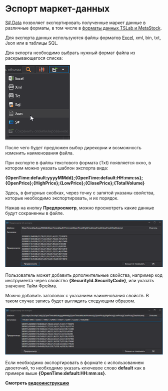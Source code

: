 # Эспорт маркет\-данных

[S\#.Data](Hydra.md) позволяет экспортировать полученные маркет данные в различные форматы, в том числе в [форматы данных TSLab и MetaStock](Hydra_Export_TSLab_MetaStock.md).

Для экспорта данных используются файлы форматов [Excel](https://ru.wikipedia.org/wiki/Excel), xml, bin, txt, Json или в таблицы SQL.

Для экпорта необходимо выбрать нужный формат файла из раскрывающегося списка:

![hydra export](../images/hydra_export.png)

После чего будет предложен выбор дирекории и возможность изменить наименования файла.

При экспорте в файлы текстового формата (Txt) появляется окно, в котором можно указать шаблон экспорта вида: 

**{OpenTime:default:yyyyMMdd};{OpenTime:default:HH:mm:ss};{OpenPrice};{HighPrice};{LowPrice};{ClosePrice};{TotalVolume}**

Здесь, в фигурных скобках, через точку с запятой указаны свойства, которые необходимо экспортировать, и их порядок.

Нажав на кнопку **Предпросмотр**, можно просмотреть какие данные будут сохраненны в файле.

![hydra export TSLab Meta Stock 1](../images/hydra_export_TSLab_MetaStock_1.png)

Пользователь может добавить дополнительные свойства, например код инструмента через свойство **{SecurityId.SecurityCode}**, или указать значение Тайм Фрейма.

Можно добавить заголовок с указанием наименования свойств. В таком случае запись будет выглядить следующим образом.

![hydra export TSLab Meta Stock 2](../images/hydra_export_TSLab_MetaStock_2.png)

Если необходимо экспортировать в формате с использованием двоеточий, то необходимо указать ключевое слово **default** как в примере выше **{OpenTime:default:HH:mm:ss}**.

**Смотреть [видеоинструкцию](HydraDiffSaveFormat.md)**
